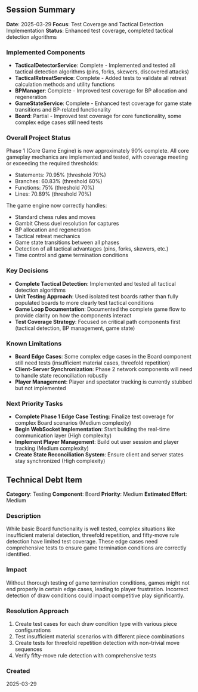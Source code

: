 ## Session Summary

**Date**: 2025-03-29
**Focus**: Test Coverage and Tactical Detection Implementation
**Status**: Enhanced test coverage, completed tactical detection algorithms

### Implemented Components

- **TacticalDetectorService**: Complete - Implemented and tested all tactical detection algorithms (pins, forks, skewers, discovered attacks)
- **TacticalRetreatService**: Complete - Added tests to validate all retreat calculation methods and utility functions
- **BPManager**: Complete - Improved test coverage for BP allocation and regeneration
- **GameStateService**: Complete - Enhanced test coverage for game state transitions and BP-related functionality
- **Board**: Partial - Improved test coverage for core functionality, some complex edge cases still need tests

### Overall Project Status

Phase 1 (Core Game Engine) is now approximately 90% complete. All core gameplay mechanics are implemented and tested, with coverage meeting or exceeding the required thresholds:

- Statements: 70.95% (threshold 70%)
- Branches: 60.83% (threshold 60%)
- Functions: 75% (threshold 70%)
- Lines: 70.89% (threshold 70%)

The game engine now correctly handles:
- Standard chess rules and moves
- Gambit Chess duel resolution for captures
- BP allocation and regeneration
- Tactical retreat mechanics
- Game state transitions between all phases
- Detection of all tactical advantages (pins, forks, skewers, etc.)
- Time control and game termination conditions

### Key Decisions

- **Complete Tactical Detection**: Implemented and tested all tactical detection algorithms
- **Unit Testing Approach**: Used isolated test boards rather than fully populated boards to more clearly test tactical conditions
- **Game Loop Documentation**: Documented the complete game flow to provide clarity on how the components interact
- **Test Coverage Strategy**: Focused on critical path components first (tactical detection, BP management, game state)

### Known Limitations

- **Board Edge Cases**: Some complex edge cases in the Board component still need tests (insufficient material cases, threefold repetition)
- **Client-Server Synchronization**: Phase 2 network components will need to handle state reconciliation robustly
- **Player Management**: Player and spectator tracking is currently stubbed but not implemented

### Next Priority Tasks

- **Complete Phase 1 Edge Case Testing**: Finalize test coverage for complex Board scenarios (Medium complexity)
- **Begin WebSocket Implementation**: Start building the real-time communication layer (High complexity)
- **Implement Player Management**: Build out user session and player tracking (Medium complexity)
- **Create State Reconciliation System**: Ensure client and server states stay synchronized (High complexity)

## Technical Debt Item

**Category**: Testing
**Component**: Board
**Priority**: Medium
**Estimated Effort**: Medium

### Description
While basic Board functionality is well tested, complex situations like insufficient material detection, threefold repetition, and fifty-move rule detection have limited test coverage. These edge cases need comprehensive tests to ensure game termination conditions are correctly identified.

### Impact
Without thorough testing of game termination conditions, games might not end properly in certain edge cases, leading to player frustration. Incorrect detection of draw conditions could impact competitive play significantly.

### Resolution Approach
1. Create test cases for each draw condition type with various piece configurations
2. Test insufficient material scenarios with different piece combinations
3. Create tests for threefold repetition detection with non-trivial move sequences
4. Verify fifty-move rule detection with comprehensive tests

### Created
2025-03-29 